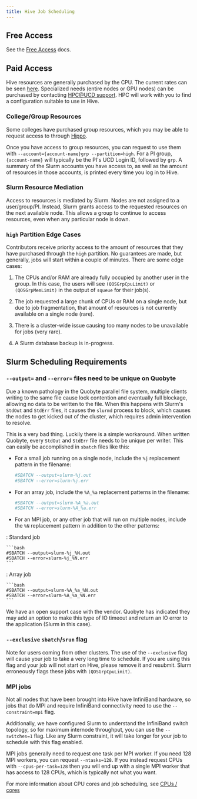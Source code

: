 ```yaml
---
title: Hive Job Scheduling
---
```


## Free Access

See the [Free Access](../scheduler/free-access.md#hive) docs.

## Paid Access

Hive resources are generally purchased by the CPU. The current rates can be seen [here](https://hpc.ucdavis.edu/rates).
Specialized needs (entire nodes or GPU nodes) can be purchased by contacting [HPC@UCD support](../support.md). HPC will
work with you to find a configuration suitable to use in Hive.

### College/Group Resources

Some colleges have purchased group resources, which you may be able to request access to through
[Hippo](../general/account-requests.md#how-to-request-access-to-another-group-on-a-cluster).

Once you have access to group resources, you can request to use them with
`--account={account-name}grp --partition=high`. For a PI group, `{account-name}` will typically be the PI's UCD Login
ID, followed by `grp`. A summary of the Slurm accounts you have access to, as well as the amount of resources in those
accounts, is printed every time you log in to Hive.

### Slurm Resource Mediation

Access to resources is mediated by Slurm. Nodes are not assigned to a user/group/PI. Instead, Slurm grants access to the
requested resources on the next available node. This allows a group to continue to access resources, even when any
particular node is down.

### `high` Partition Edge Cases

Contributors receive priority access to the amount of resources that they have purchased through the `high` partition.
No guarantees are made, but generally, jobs will start within a couple of minutes. There are some edge cases:

1. The CPUs and/or RAM are already fully occupied by another user in the group. In this case, the users will see
   `(QOSGrpCpuLimit)` or `(QOSGrpMemLimit)` in the output of `squeue` for their job(s).

1. The job requested a large chunk of CPUs or RAM on a single node, but due to job fragmentation, that amount of
   resources is not currently available on a single node (rare).

1. There is a cluster-wide issue causing too many nodes to be unavailable for jobs (very rare).

1. A Slurm database backup is in-progress.

## Slurm Scheduling Requirements

### `--output=` and `--error=` files need to be unique on Quobyte

Due a known pathology in the Quobyte parallel file system, multiple clients writing to the same file cause lock
contention and eventually full blockage, allowing no data to be written to the file. When this happens with Slurm's
`StdOut` and `StdErr` files, it causes the `slurmd` process to block, which causes the nodes to get kicked out of the
cluster, which requires admin intervention to resolve.

This is a very bad thing. Luckily there is a simple workaround. When written Quobyte, every `StdOut` and `StdErr` file
needs to be unique per writer. This can easily be accomplished in `sbatch` files like this:

-   For a small job running on a single node, include the `%j` replacement pattern in the filename:

    ```bash
    #SBATCH --output=slurm-%j.out
    #SBATCH --error=slurm-%j.err
    ```

-   For an array job, include the `%A_%a` replacement patterns in the filename:

    ```bash
    #SBATCH --output=slurm-%A_%a.out
    #SBATCH --error=slurm-%A_%a.err
    ```

-   For an MPI job, or any other job that will run on multiple nodes, include the `%N` replacement pattern in addition
    to the other patterns:

: Standard job

    ```bash
    #SBATCH --output=slurm-%j_%N.out
    #SBATCH --error=slurm-%j_%N.err
    ```

: Array job

    ```bash
    #SBATCH --output=slurm-%A_%a_%N.out
    #SBATCH --error=slurm-%A_%a_%N.err
    ```

We have an open support case with the vendor. Quobyte has indicated they may add an option to make this type of IO
timeout and return an IO error to the application (Slurm in this case).

### `--exclusive` `sbatch`/`srun` flag

Note for users coming from other clusters. The use of the `--exclusive` flag will cause your job to take a very long
time to schedule. If you are using this flag and your job will not start on Hive, please remove it and resubmit. Slurm
erroneously flags these jobs with `(QOSGrpCpuLimit)`.

### MPI jobs

Not all nodes that have been brought into Hive have InfiniBand hardware, so jobs that do MPI and require InfiniBand
connectivity need to use the `--constraint=mpi` flag.

Additionally, we have configured Slurm to understand the InfiniBand switch topology, so for maximum internode
throughput, you can use the `--switches=1` flag. Like any Slurm constraint, it will take longer for your job to schedule
with this flag enabled.

MPI jobs generally need to request one task per MPI worker. If you need 128 MPI workers, you can request `--ntasks=128`.
If you instead request CPUs with `--cpus-per-task=128` then you will end up with a single MPI worker that has access to
128 CPUs, which is typically not what you want.

For more information about CPU cores and job scheduling, see [CPUs / cores](../scheduler/resources.md#cpus-cores)
